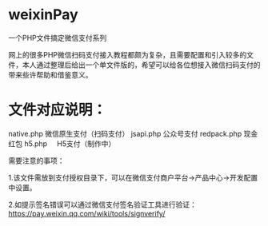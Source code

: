 # weixinPay
一个PHP文件搞定微信支付系列

网上的很多PHP微信扫码支付接入教程都颇为复杂，且需要配置和引入较多的文件，本人通过整理后给出一个单文件版的，希望可以给各位想接入微信扫码支付的带来些许帮助和借鉴意义。

# 文件对应说明：
native.php	微信原生支付（扫码支付）
jsapi.php	  公众号支付
redpack.php 现金红包
h5.php      H5支付（制作中）


需要注意的事项：

1.该文件需放到支付授权目录下，可以在微信支付商户平台->产品中心->开发配置中设置。

2.如提示签名错误可以通过微信支付签名验证工具进行验证：https://pay.weixin.qq.com/wiki/tools/signverify/
